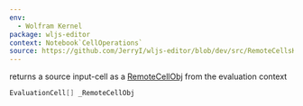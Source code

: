 ```yaml
---
env:
  - Wolfram Kernel
package: wljs-editor
context: Notebook`CellOperations`
source: https://github.com/JerryI/wljs-editor/blob/dev/src/RemoteCellsKernel.wl
---
```

returns a source input-cell as a [RemoteCellObj](frontend/Reference/Cells%20and%20Notebook/RemoteCellObj.md) from the evaluation context

```mathematica
EvaluationCell[] _RemoteCellObj
```

